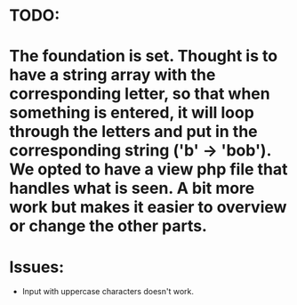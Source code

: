 # TODO:
# The foundation is set. Thought is to have a string array with the corresponding letter, so that when something is entered, it will loop through the letters and put in the corresponding string ('b' -> 'bob'). We opted to have a view php file that handles what is seen. A bit more work but makes it easier to overview or change the other parts.

# Issues:
- Input with uppercase characters doesn't work.

